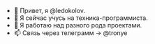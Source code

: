 - 👋 Привет, я @ledokolov.
- 🌱 Я сейчас учусь на техника-программиста.
- 💞️ Я работаю над разного рода проектами.
- 📫 Связь через телеграмм -> @tronye
